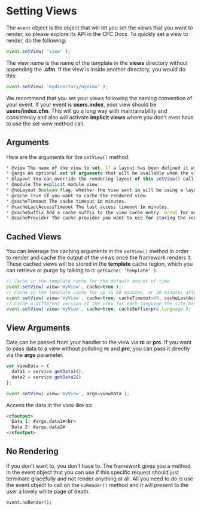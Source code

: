 # Setting Views

The <code>event</code> object is the object that will let you set the views that you want to render, so please explore its API in the CFC Docs. To quickly set a view to render, do the following:

```js
event.setView( 'view' );
```

The view name is the name of the template in the **views** directory without appending the **.cfm**. If the view is inside another directory, you would do this:

```js
event.setView( 'mydirectory/myView' );
```

We recommend that you set your views following the naming convention of your event.  If your event is **users.index**, your view should be **users/index.cfm**.  This will go a long way with maintainability and consistency and also will activate **implicit views** where you don't even have to use the set view method call.

## Arguments
Here are the arguments for the <code>setView()</code> method:

```js
* @view The name of the view to set. If a layout has been defined it will assign it, else it will assign the default layout. No extension please.
* @args An optional set of arguments that will be available when the view is rendered.
* @layout You can override the rendering layout of this setView() call if you want to. It defaults to implicit resolution or another override.
* @module The explicit module view.
* @noLayout Boolean flag, whether the view sent in will be using a layout or not. Default is false. Uses a preset layout or the default layout.
* @cache True if you want to cache the rendered view.
* @cacheTimeout The cache timeout in minutes.
* @cacheLastAccessTimeout The last access timeout in minutes.
* @cacheSuffix Add a cache suffix to the view cache entry. Great for multi-domain caching or i18n caching.
* @cacheProvider The cache provider you want to use for storing the rendered view. By default we use the 'template' cache provider.
```


## Cached Views
You can leverage the caching arguments in the <code>setView()</code> method in order to render and cache the output of the views once the framework renders it.  These cached views will be stored in the **template** cache region, which you can retrieve or purge by talking to it: <code>getCache( 'template' )</code>.

```js
// Cache in the template cache for the default amount of time
event.setView( view='myView', cache=true );
// Cache in the template cache for up to 60 minutes, or 20 minutes after the last time it's been used
event.setView( view='myView', cache=true, cacheTimeout=60, cacheLastAccessTimeout=20 );
// Cache a different version of the view for each language the site has
event.setView( view='myView', cache=true, cacheSuffix=prc.language );
```

## View Arguments
Data can be passed from your handler to the view via **rc** or **prc**. If you want to pass data to a view without polluting **rc** and **prc**, you can pass it directly via the **args** parameter.

```js
var viewData = {
  data1 = service.getData1(),
  data2 = service.getData2()
};

event.setView( view='myView', args=viewData );
```
Access the data in the view like so:

```html
<cfoutput>
  Data 1: #args.data1#<br>
  Data 2: #args.data2#
</cfoutput>
```

## No Rendering
If you don't want to, you don't have to. The framework gives you a method in the event object that you can use if this specific request should just terminate gracefully and not render anything at all. All you need to do is use the event object to call on the <code>noRender()</code> method and it will present to the user a lovely white page of death.

```
event.noRender();
```






